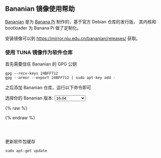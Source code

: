 
## Bananian 镜像使用帮助

[Bananian](https://www.bananian.org/) 是为 [Banana Pi](http://www.banana-pi.org/) 制作的，基于官方 Debian 仓库的发行版，
其内核和 bootloader 为 Banana Pi 做了定制化。

安装镜像可以到 <https://mirror.nju.edu.cn/bananian/releases/> 获取。

### 使用 TUNA 镜像作为软件仓库

首先需要信任 Bananian 的 GPG 公钥

```
gpg --recv-keys 24BFF712
gpg --armor --export 24BFF712 | sudo apt-key add -
```

之后添加 Bananian 仓库，运行以下命令即可

<form class="form-inline">
<div class="form-group">
	<label>选择你的 Bananian 版本: </label>
	<select class="form-control release-select" data-template="#apt-template" data-target="#apt-content">
	  <option data-release="1604" data-opt='{"debian": "jessie"}' selected>16.04</option>
	  <option data-release="jessie" data-opt='{"debian": "jessie"}'>15.08</option>
	  <option data-release="wheezy" data-opt='{"debian": "wheezy"}'>15.04 或更早</option>
	</select>
</div>
</form>

{% raw %}
<script id="apt-template" type="x-tmpl-markup">
# 激活 TUNA bananian 镜像
sudo cat > /etc/apt/sources.list.d/bananian.list << EOF
deb http://{%endraw%}mirror.nju.edu.cn{%raw%}/bananian/packages {{release_name}} main
EOF

# 激活 TUNA debian 镜像
sudo cat > /etc/apt/sources.list << EOF
deb http://{%endraw%}mirror.nju.edu.cn{%raw%}/debian/ {{debian}} main contrib non-free
deb http://{%endraw%}mirror.nju.edu.cn{%raw%}/debian/ {{debian}}-backports main contrib non-free
deb http://{%endraw%}mirror.nju.edu.cn{%raw%}/debian/ {{debian}}-updates main contrib non-free
deb http://{%endraw%}mirror.nju.edu.cn{%raw%}/debian-security/ {{debian}}/updates main contrib non-free
deb-src http://{%endraw%}mirror.nju.edu.cn{%raw%}/debian/ {{debian}} main contrib non-free
deb-src http://{%endraw%}mirror.nju.edu.cn{%raw%}/debian/ {{debian}}-backports main contrib non-free
deb-src http://{%endraw%}mirror.nju.edu.cn{%raw%}/debian/ {{debian}}-updates main contrib non-free
deb-src http://{%endraw%}mirror.nju.edu.cn{%raw%}/debian-security/ {{debian}}/updates main contrib non-free
EOF
</script>
{% endraw %}

<p></p>

<pre>
<code id="apt-content">
</code>
</pre>

更新软件包缓存

```
sudo apt-get update
```
